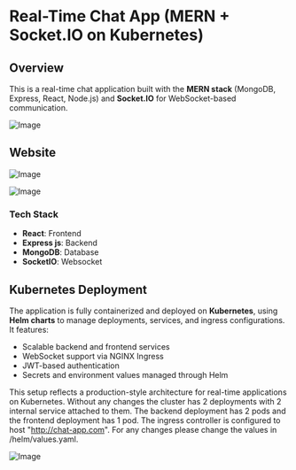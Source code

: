 # Real-Time Chat App (MERN + Socket.IO on Kubernetes)

## Overview
This is a real-time chat application built with the **MERN stack** (MongoDB, Express, React, Node.js) and **Socket.IO** for WebSocket-based communication.

![Image](https://github.com/user-attachments/assets/bfa506e1-fe3f-4863-89ed-646f4f70e8c0)

## Website
![Image](https://github.com/user-attachments/assets/ae979750-f54c-40e1-9c65-321e3d53c851)

![Image](https://github.com/user-attachments/assets/745c2455-9ec3-4075-92a3-b25d7a668f9a)

### Tech Stack
- **React**: Frontend
- **Express js**: Backend
- **MongoDB**: Database
- **SocketIO**: Websocket

## Kubernetes Deployment
The application is fully containerized and deployed on **Kubernetes**, using **Helm charts** to manage deployments, services, and ingress configurations. It features:

- Scalable backend and frontend services
- WebSocket support via NGINX Ingress
- JWT-based authentication
- Secrets and environment values managed through Helm

This setup reflects a production-style architecture for real-time applications on Kubernetes.
Without any changes the cluster has 2 deployments with 2 internal service attached to them. The backend deployment has 2 pods and the frontend deployment has 1 pod. The ingress controller is configured to host "http://chat-app.com". For any changes please change the values in /helm/values.yaml.

![Image](https://github.com/user-attachments/assets/5cff71c9-bf85-4300-a7b5-10d0c25b672d)